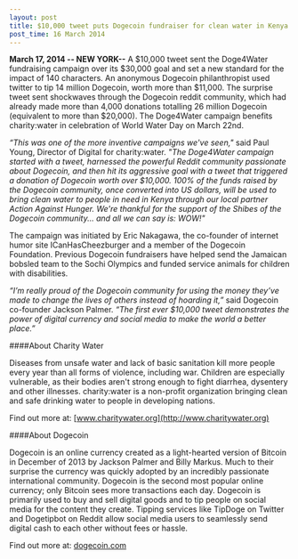 ```yaml
---
layout: post
title: $10,000 tweet puts Dogecoin fundraiser for clean water in Kenya over $30k goal
post_time: 16 March 2014
---
```


**March 17, 2014 -- NEW YORK--** A $10,000 tweet sent the Doge4Water fundraising campaign over its $30,000 goal and set a new standard for the impact of 140 characters. An anonymous Dogecoin philanthropist used twitter to tip 14 million Dogecoin, worth more than $11,000. The surprise tweet sent shockwaves through the Dogecoin reddit community, which had already made more than 4,000 donations totalling 26 million Dogecoin (equivalent to more than $20,000). The Doge4Water campaign benefits charity:water in celebration of World Water Day on March 22nd.

*“This was one of the more inventive campaigns we've seen,"* said Paul Young, Director of Digital for charity:water. *"The Doge4Water campaign started with a tweet, harnessed the powerful Reddit community passionate about Dogecoin, and then hit its aggressive goal with a tweet that triggered a donation of Dogecoin worth over $10,000. 100% of the funds raised by the Dogecoin community, once converted into US dollars, will be used to bring clean water to people in need in Kenya through our local partner Action Against Hunger. We're thankful for the support of the Shibes of the Dogecoin community... and all we can say is: WOW!"*

The campaign was initiated by Eric Nakagawa, the co-founder of internet humor site ICanHasCheezburger and a member of the Dogecoin Foundation. Previous Dogecoin fundraisers have helped send the Jamaican bobsled team to the Sochi Olympics and funded service animals for children with disabilities.

*“I’m really proud of the Dogecoin community for using the money they’ve made to change the lives of others instead of hoarding it,”* said Dogecoin co-founder Jackson Palmer. *“The first ever $10,000 tweet demonstrates the power of digital currency and social media to make the world a better place.”*

####About Charity Water

Diseases from unsafe water and lack of basic sanitation kill more people every year than all forms of violence, including war.  Children are especially vulnerable, as their bodies aren't strong enough to fight diarrhea, dysentery and other illnesses.  charity:water is a non-profit organization bringing clean and safe drinking water to people in developing nations.

Find out more at: [www.charitywater.org](http://www.charitywater.org)

####About Dogecoin

Dogecoin is an online currency created as a light-hearted version of Bitcoin in December of 2013 by Jackson Palmer and Billy Markus. Much to their surprise the currency was quickly adopted by an incredibly passionate international community. Dogecoin is the second most popular online currency; only Bitcoin sees more transactions each day. Dogecoin is primarily used to buy and sell digital goods and to tip people on social media for the content they create. Tipping services like TipDoge on Twitter and Dogetipbot on Reddit allow social media users to seamlessly send digital cash to each other without fees or hassle.

Find out more at: [dogecoin.com](http://dogecoin.com)